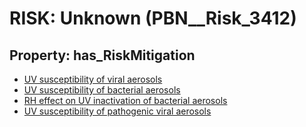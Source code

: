 # RISK: __Unknown__ (PBN__Risk_3412)

## Property: has_RiskMitigation

* [UV susceptibility of viral aerosols](PBN__Mitigation_2294)
* [UV susceptibility of bacterial aerosols](PBN__Mitigation_2295)
* [RH effect on UV inactivation of bacterial aerosols](PBN__Mitigation_2296)
* [UV susceptibility of pathogenic viral aerosols](PBN__Mitigation_2297)

